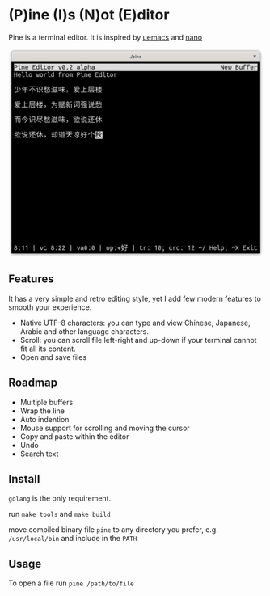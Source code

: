 # (P)ine (I)s (N)ot (E)ditor

Pine is a terminal editor. It is inspired by [uemacs](https://github.com/torvalds/uemacs) and [nano](https://www.nano-editor.org/)

<img src="demo/pine-sc1.png" width="600">

## Features

It has a very simple and retro editing style, yet I add few modern features to smooth your experience.

* Native UTF-8 characters: you can type and view Chinese, Japanese, Arabic and other language characters.
* Scroll: you can scroll file left-right and up-down if your terminal cannot fit all its content.
* Open and save files

## Roadmap

* Multiple buffers
* Wrap the line
* Auto indention
* Mouse support for scrolling and moving the cursor
* Copy and paste within the editor
* Undo
* Search text

## Install

`golang` is the only requirement.

run `make tools` and `make build`

move compiled binary file `pine` to any directory you prefer, e.g. `/usr/local/bin` and include in the `PATH`

## Usage

To open a file run `pine /path/to/file`


